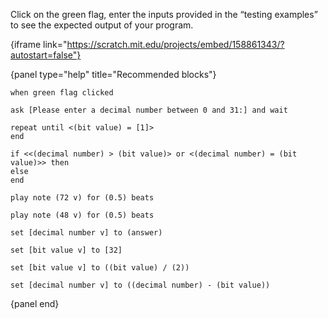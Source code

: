 Click on the green flag, enter the inputs provided in the “testing examples” to see the expected output of your program.

{iframe link="https://scratch.mit.edu/projects/embed/158861343/?autostart=false"}

{panel type="help" title="Recommended blocks"}

```scratch:split:random
when green flag clicked

ask [Please enter a decimal number between 0 and 31:] and wait
```

```scratch:split:random
repeat until <(bit value) = [1]>
end

if <<(decimal number) > (bit value)> or <(decimal number) = (bit value)>> then
else
end
```

```scratch:split:random
play note (72 v) for (0.5) beats

play note (48 v) for (0.5) beats
```

```scratch:split:random
set [decimal number v] to (answer)

set [bit value v] to [32]

set [bit value v] to ((bit value) / (2))

set [decimal number v] to ((decimal number) - (bit value))
```

{panel end}
